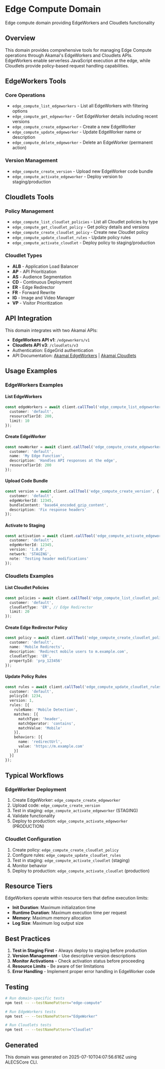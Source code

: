# Edge Compute Domain

Edge compute domain providing EdgeWorkers and Cloudlets functionality

## Overview

This domain provides comprehensive tools for managing Edge Compute operations through Akamai's EdgeWorkers and Cloudlets APIs. EdgeWorkers enable serverless JavaScript execution at the edge, while Cloudlets provide policy-based request handling capabilities.

## EdgeWorkers Tools

### Core Operations
- `edge_compute_list_edgeworkers` - List all EdgeWorkers with filtering options
- `edge_compute_get_edgeworker` - Get EdgeWorker details including recent versions
- `edge_compute_create_edgeworker` - Create a new EdgeWorker
- `edge_compute_update_edgeworker` - Update EdgeWorker name or description
- `edge_compute_delete_edgeworker` - Delete an EdgeWorker (permanent action)

### Version Management
- `edge_compute_create_version` - Upload new EdgeWorker code bundle
- `edge_compute_activate_edgeworker` - Deploy version to staging/production

## Cloudlets Tools

### Policy Management
- `edge_compute_list_cloudlet_policies` - List all Cloudlet policies by type
- `edge_compute_get_cloudlet_policy` - Get policy details and versions
- `edge_compute_create_cloudlet_policy` - Create new Cloudlet policy
- `edge_compute_update_cloudlet_rules` - Update policy rules
- `edge_compute_activate_cloudlet` - Deploy policy to staging/production

### Cloudlet Types
- **ALB** - Application Load Balancer
- **AP** - API Prioritization
- **AS** - Audience Segmentation
- **CD** - Continuous Deployment
- **ER** - Edge Redirector
- **FR** - Forward Rewrite
- **IG** - Image and Video Manager
- **VP** - Visitor Prioritization

## API Integration

This domain integrates with two Akamai APIs:
- **EdgeWorkers API v1**: `/edgeworkers/v1`
- **Cloudlets API v3**: `/cloudlets/v3`
- Authentication: EdgeGrid authentication
- API Documentation: [Akamai EdgeWorkers](https://techdocs.akamai.com/edgeworkers/reference/api) | [Akamai Cloudlets](https://techdocs.akamai.com/cloudlets/reference/api)

## Usage Examples

### EdgeWorkers Examples

#### List EdgeWorkers
```typescript
const edgeWorkers = await client.callTool('edge_compute_list_edgeworkers', {
  customer: 'default',
  resourceTierId: 200,
  limit: 10
});
```

#### Create EdgeWorker
```typescript
const newWorker = await client.callTool('edge_compute_create_edgeworker', {
  customer: 'default',
  name: 'My Edge Function',
  description: 'Handles API responses at the edge',
  resourceTierId: 200
});
```

#### Upload Code Bundle
```typescript
const version = await client.callTool('edge_compute_create_version', {
  customer: 'default',
  edgeWorkerId: 12345,
  bundleContent: 'base64_encoded_gzip_content',
  description: 'Fix response headers'
});
```

#### Activate to Staging
```typescript
const activation = await client.callTool('edge_compute_activate_edgeworker', {
  customer: 'default',
  edgeWorkerId: 12345,
  version: '1.0.0',
  network: 'STAGING',
  note: 'Testing header modifications'
});
```

### Cloudlets Examples

#### List Cloudlet Policies
```typescript
const policies = await client.callTool('edge_compute_list_cloudlet_policies', {
  customer: 'default',
  cloudletType: 'ER', // Edge Redirector
  limit: 20
});
```

#### Create Edge Redirector Policy
```typescript
const policy = await client.callTool('edge_compute_create_cloudlet_policy', {
  customer: 'default',
  name: 'Mobile Redirects',
  description: 'Redirect mobile users to m.example.com',
  cloudletType: 'ER',
  propertyId: 'prp_123456'
});
```

#### Update Policy Rules
```typescript
const rules = await client.callTool('edge_compute_update_cloudlet_rules', {
  customer: 'default',
  policyId: 1234,
  version: 1,
  rules: [{
    ruleName: 'Mobile Detection',
    matches: [{
      matchType: 'header',
      matchOperator: 'contains',
      matchValue: 'Mobile'
    }],
    behaviors: [{
      name: 'redirectUrl',
      value: 'https://m.example.com'
    }]
  }]
});
```

## Typical Workflows

### EdgeWorker Deployment
1. Create EdgeWorker: `edge_compute_create_edgeworker`
2. Upload code: `edge_compute_create_version`
3. Test in staging: `edge_compute_activate_edgeworker` (STAGING)
4. Validate functionality
5. Deploy to production: `edge_compute_activate_edgeworker` (PRODUCTION)

### Cloudlet Configuration
1. Create policy: `edge_compute_create_cloudlet_policy`
2. Configure rules: `edge_compute_update_cloudlet_rules`
3. Test in staging: `edge_compute_activate_cloudlet` (staging)
4. Monitor behavior
5. Deploy to production: `edge_compute_activate_cloudlet` (production)

## Resource Tiers

EdgeWorkers operate within resource tiers that define execution limits:
- **Init Duration**: Maximum initialization time
- **Runtime Duration**: Maximum execution time per request
- **Memory**: Maximum memory allocation
- **Log Size**: Maximum log output size

## Best Practices

1. **Test in Staging First** - Always deploy to staging before production
2. **Version Management** - Use descriptive version descriptions
3. **Monitor Activations** - Check activation status before proceeding
4. **Resource Limits** - Be aware of tier limitations
5. **Error Handling** - Implement proper error handling in EdgeWorker code

## Testing

```bash
# Run domain-specific tests
npm test -- --testNamePattern="edge-compute"

# Run EdgeWorkers tests
npm test -- --testNamePattern="EdgeWorker"

# Run Cloudlets tests
npm test -- --testNamePattern="Cloudlet"
```

## Generated

This domain was generated on 2025-07-10T04:07:56.616Z using ALECSCore CLI.